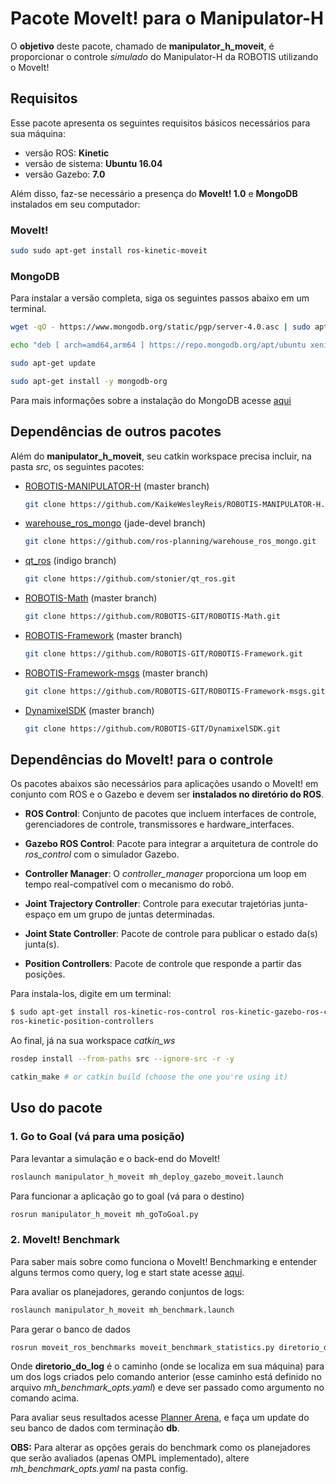 # Pacote MoveIt! para o Manipulator-H

O **objetivo** deste pacote, chamado de **manipulator_h_moveit**, é proporcionar o controle *simulado* do Manipulator-H da ROBOTIS utilizando o MoveIt!

## **Requisitos**

Esse pacote apresenta os seguintes requisitos básicos necessários para sua máquina:

- versão ROS: **Kinetic**
- versão de sistema: **Ubuntu 16.04**
- versão Gazebo: **7.0**

Além disso, faz-se necessário a presença do **MoveIt! 1.0** e **MongoDB** instalados em seu computador:

### MoveIt!
```sh    
sudo sudo apt-get install ros-kinetic-moveit
```
### MongoDB
Para instalar a versão completa, siga os seguintes passos abaixo em um terminal.
```sh    
wget -qO - https://www.mongodb.org/static/pgp/server-4.0.asc | sudo apt-key add -
```
```sh    
echo "deb [ arch=amd64,arm64 ] https://repo.mongodb.org/apt/ubuntu xenial/mongodb-org/4.0 multiverse" | sudo tee /etc/apt/sources.list.d/mongodb-org-4.0.list
```
```sh    
sudo apt-get update 
```
```sh    
sudo apt-get install -y mongodb-org
```

Para mais informações sobre a instalação do MongoDB acesse [aqui](https://docs.mongodb.com/manual/tutorial/install-mongodb-on-ubuntu/)

## Dependências de outros pacotes
Além do **manipulator_h_moveit**, seu catkin workspace precisa incluir, na pasta *src*, os seguintes pacotes:
- [ROBOTIS-MANIPULATOR-H](https://github.com/KaikeWesleyReis/ROBOTIS-MANIPULATOR-H.git) (master branch)

    ```sh
    git clone https://github.com/KaikeWesleyReis/ROBOTIS-MANIPULATOR-H.git
    ```
- [warehouse_ros_mongo](https://github.com/ros-planning/warehouse_ros_mongo.git) (jade-devel branch)
    ```sh
    git clone https://github.com/ros-planning/warehouse_ros_mongo.git
    ```
- [qt_ros](https://github.com/stonier/qt_ros) (indigo branch)
    ```sh
    git clone https://github.com/stonier/qt_ros.git
    ```
- [ROBOTIS-Math](https://github.com/ROBOTIS-GIT/ROBOTIS-Math/tree/master) (master branch)
    ```sh
    git clone https://github.com/ROBOTIS-GIT/ROBOTIS-Math.git
    ```
- [ROBOTIS-Framework](https://github.com/ROBOTIS-GIT/ROBOTIS-Framework) (master branch)
    ```sh
    git clone https://github.com/ROBOTIS-GIT/ROBOTIS-Framework.git
    ```
- [ROBOTIS-Framework-msgs](https://github.com/ROBOTIS-GIT/ROBOTIS-Framework-msgs) (master branch)
    ```sh
    git clone https://github.com/ROBOTIS-GIT/ROBOTIS-Framework-msgs.git
    ```
- [DynamixelSDK](https://github.com/ROBOTIS-GIT/DynamixelSDK) (master branch)
    ```sh
    git clone https://github.com/ROBOTIS-GIT/DynamixelSDK.git
    ```

## Dependências do MoveIt! para o controle
Os pacotes abaixos são necessários para aplicações usando o MoveIt! em conjunto com ROS e o Gazebo e devem ser **instalados no diretório do ROS**.

- **ROS Control**: Conjunto de pacotes que incluem interfaces de controle, gerenciadores de controle, transmissores e hardware_interfaces.

- **Gazebo ROS Control**: Pacote para integrar a arquitetura de controle do *ros_control* com o simulador Gazebo.

- **Controller Manager**: O *controller_manager* proporciona um loop em tempo real-compatível com o mecanismo do robô.

- **Joint Trajectory Controller**: Controle para executar trajetórias junta-espaço em um grupo de juntas determinadas.

- **Joint State Controller**: Pacote de controle para publicar o estado da(s) junta(s).

- **Position Controllers**: Pacote de controle que responde a partir das posições.

Para instala-los, digite em um terminal:
```sh
$ sudo apt-get install ros-kinetic-ros-control ros-kinetic-gazebo-ros-control ros-kinetic-controller-manager ros-kinetic-joint-trajectory-controller ros-kinetic-joint-state-controller
ros-kinetic-position-controllers
```
Ao final, já na sua workspace *catkin_ws*
```sh
rosdep install --from-paths src --ignore-src -r -y
```
```sh
catkin_make # or catkin build (choose the one you're using it)
```


## **Uso do pacote**

### **1. Go to Goal (vá para uma posição)**

Para levantar a simulação e o back-end do MoveIt!

```sh
roslaunch manipulator_h_moveit mh_deploy_gazebo_moveit.launch
```

Para funcionar a aplicação go to goal (vá para o destino)

```sh
rosrun manipulator_h_moveit mh_goToGoal.py
```

### **2. MoveIt! Benchmark**
Para saber mais sobre como funciona o MoveIt! Benchmarking e entender alguns termos como query, log e start state acesse [aqui](http://docs.ros.org/kinetic/api/moveit_tutorials/html/doc/benchmarking/benchmarking_tutorial.html).

Para avaliar os planejadores, gerando conjuntos de logs:

```sh
roslaunch manipulator_h_moveit mh_benchmark.launch
```
Para gerar o banco de dados
```sh
rosrun moveit_ros_benchmarks moveit_benchmark_statistics.py diretorio_do_log
```
Onde **diretorio_do_log** é o caminho (onde se localiza em sua máquina) para um dos logs criados pelo comando anterior (esse caminho está definido no arquivo *mh_benchmark_opts.yaml*) e deve ser passado como argumento no comando acima.

Para avaliar seus resultados acesse [Planner Arena](http://plannerarena.org/), e faça um update do seu banco de dados com terminação **db**.

**OBS:** Para alterar as opções gerais do benchmark como os planejadores que serão avaliados (apenas OMPL implementado), altere *mh_benchmark_opts.yaml* na pasta config.




